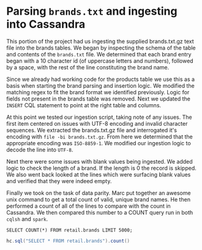 # Parsing ```brands.txt``` and ingesting into Cassandra
This portion of the project had us ingesting the supplied brands.txt.gz text file into the brands tables. We began by inspecting the schema of the table and contents of the ```brands.txt``` file. We determined that each brand entry began with a 10 character id (of uppercase letters and numbers), followed by a space, with the rest of the line constituting the brand name.

Since we already had working code for the products table we use this as a basis when starting the brand parsing and insertion logic. We modified the matching regex to fit the brand format we identified previously. Logic for fields not present in the brands table was removed. Next we updated the ```INSERT``` CQL statement to point at the right table and columns.

At this point we tested our ingestion script, taking note of any issues. The first item centered on issues with UTF-8 encoding and invalid character sequences. We extracted the brands.txt.gz file and interrogated it's encoding with ```file -bi brands.txt.gz```. From here we determined that the appropriate encoding was ```ISO-8859-1```. We modified our ingestion logic to decode the line into ```UTF-8```.

Next there were some issues with blank values being ingested. We added logic to check the length of a brand. If the length is 0 the record is skipped. We also went back looked at the lines which were surfacing blank values and verified that they were indeed empty.

Finally we took on the task of data parity. Marc put together an awesome unix command to get a total count of valid, unique brand names. He then performed a count of all of the lines to compare with the count in Cassandra. We then compared this number to a COUNT query run in both ```cqlsh``` and ```spark```.

```cql
SELECT COUNT(*) FROM retail.brands LIMIT 5000;
```

```scala
hc.sql("SELECT * FROM retail.brands").count()
```

```unix

```
